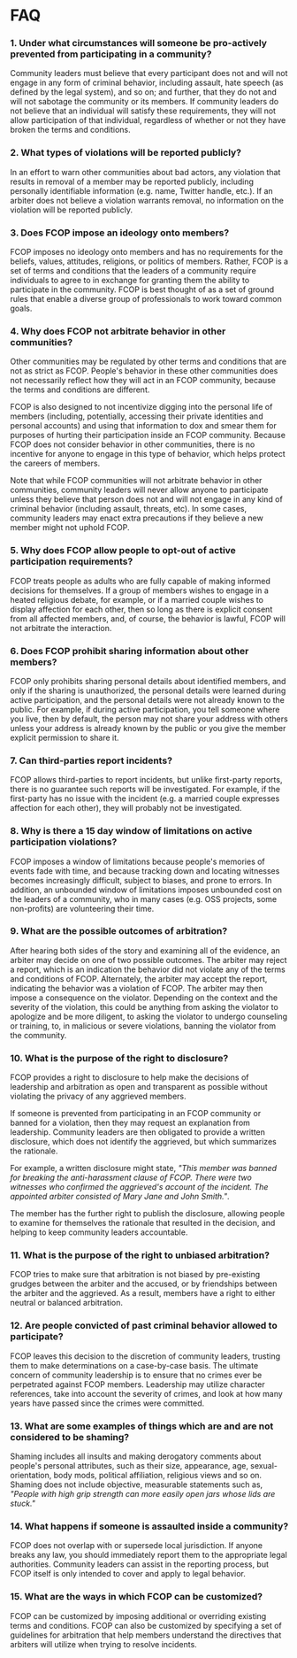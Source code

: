 # FAQ

### 1. Under what circumstances will someone be pro-actively prevented from participating in a community?

Community leaders must believe that every participant does not and will not engage in any form of criminal behavior, including assault, hate speech (as defined by the legal system), and so on; and further, that they do not and will not sabotage the community or its members. If community leaders do not believe that an individual will satisfy these requirements, they will not allow participation of that individual, regardless of whether or not they have broken the terms and conditions.

### 2. What types of violations will be reported publicly?

In an effort to warn other communities about bad actors, any violation that results in removal of a member may be reported publicly, including personally identifiable information (e.g. name, Twitter handle, etc.). If an arbiter does not believe a violation warrants removal, no information on the violation will be reported publicly.

### 3. Does FCOP impose an ideology onto members?

FCOP imposes no ideology onto members and has no requirements for the beliefs, values, attitudes, religions, or politics of members. Rather, FCOP is a set of terms and conditions that the leaders of a community require individuals to agree to in exchange for granting them the ability to participate in the community. FCOP is best thought of as a set of ground rules that enable a diverse group of professionals to work toward common goals.

### 4. Why does FCOP not arbitrate behavior in other communities?

Other communities may be regulated by other terms and conditions that are not as strict as FCOP. People's behavior in these other communities does not necessarily reflect how they will act in an FCOP community, because the terms and conditions are different.

FCOP is also designed to not incentivize digging into the personal life of members (including, potentially, accessing their private identities and personal accounts) and using that information to dox and smear them for purposes of hurting their participation inside an FCOP community. Because FCOP does not consider behavior in other communities, there is no incentive for anyone to engage in this type of behavior, which helps protect the careers of members.

Note that while FCOP communities will not arbitrate behavior in other communities, community leaders will never allow anyone to participate unless they believe that person does not and will not engage in any kind of criminal behavior (including assault, threats, etc). In some cases, community leaders may enact extra precautions if they believe a new member might not uphold FCOP.

### 5. Why does FCOP allow people to opt-out of active participation requirements?

FCOP treats people as adults who are fully capable of making informed decisions for themselves. If a group of members wishes to engage in a heated religious debate, for example, or if a married couple wishes to display affection for each other, then so long as there is explicit consent from all affected members, and, of course, the behavior is lawful, FCOP will not arbitrate the interaction.

### 6. Does FCOP prohibit sharing information about other members?

FCOP only prohibits sharing personal details about identified members, and only if the sharing is unauthorized, the personal details were learned during active participation, and the personal details were not already known to the public. For example, if during active participation, you tell someone where you live, then by default, the person may not share your address with others unless your address is already known by the public or you give the member explicit permission to share it.

### 7. Can third-parties report incidents?

FCOP allows third-parties to report incidents, but unlike first-party reports, there is no guarantee such reports will be investigated. For example, if the first-party has no issue with the incident (e.g. a married couple expresses affection for each other), they will probably not be investigated.

### 8. Why is there a 15 day window of limitations on active participation violations?

FCOP imposes a window of limitations because people's memories of events fade with time, and because tracking down and locating witnesses becomes increasingly difficult, subject to biases, and prone to errors. In addition, an unbounded window of limitations imposes unbounded cost on the leaders of a community, who in many cases (e.g. OSS projects, some non-profits) are volunteering their time.

### 9. What are the possible outcomes of arbitration?

After hearing both sides of the story and examining all of the evidence, an arbiter may decide on one of two possible outcomes. The arbiter may reject a report, which is an indication the behavior did not violate any of the terms and conditions of FCOP. Alternately, the arbiter may accept the report, indicating the behavior was a violation of FCOP. The arbiter may then impose a consequence on the violator. Depending on the context and the severity of the violation, this could be anything from asking the violator to apologize and be more diligent, to asking the violator to undergo counseling or training, to, in malicious or severe violations, banning the violator from the community.

### 10. What is the purpose of the right to disclosure?

FCOP provides a right to disclosure to help make the decisions of leadership and arbitration as open and transparent as possible without violating the privacy of any aggrieved members.

If someone is prevented from participating in an FCOP community or banned for a violation, then they may request an explanation from leadership. Community leaders are then obligated to provide a written disclosure, which does not identify the aggrieved, but which summarizes the rationale.

For example, a written disclosure might state, *"This member was banned for breaking the anti-harassment clause of FCOP. There were two witnesses who confirmed the aggrieved's account of the incident. The appointed arbiter consisted of Mary Jane and John Smith."*.

The member has the further right to publish the disclosure, allowing people to examine for themselves the rationale that resulted in the decision, and helping to keep community leaders accountable.

### 11. What is the purpose of the right to unbiased arbitration?

FCOP tries to make sure that arbitration is not biased by pre-existing grudges between the arbiter and the accused, or by friendships between the arbiter and the aggrieved. As a result, members have a right to either neutral or balanced arbitration.

### 12. Are people convicted of past criminal behavior allowed to participate?

FCOP leaves this decision to the discretion of community leaders, trusting them to make determinations on a case-by-case basis. The ultimate concern of community leadership is to ensure that no crimes ever be perpetrated against FCOP members. Leadership may utilize character references, take into account the severity of crimes, and look at how many years have passed since the crimes were committed.

### 13. What are some examples of things which are and are not considered to be shaming?

Shaming includes all insults and making derogatory comments about people's personal attributes, such as their size, appearance, age, sexual-orientation, body mods, political affiliation, religious views and so on. Shaming does not include objective, measurable statements such as, *"People with high grip strength can more easily open jars whose lids are stuck."*

### 14. What happens if someone is assaulted inside a community?

FCOP does not overlap with or supersede local jurisdiction. If anyone breaks any law, you should immediately report them to the appropriate legal authorities. Community leaders can assist in the reporting process, but FCOP itself is only intended to cover and apply to legal behavior.

### 15. What are the ways in which FCOP can be customized?

FCOP can be customized by imposing additional or overriding existing terms and conditions. FCOP can also be customized by specifying a set of guidelines for arbitration that help members understand the directives that arbiters will utilize when trying to resolve incidents.

